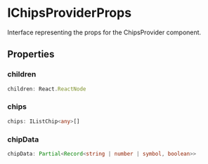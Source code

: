 # IChipsProviderProps

Interface representing the props for the ChipsProvider component.

## Properties

### children

```ts
children: React.ReactNode
```

### chips

```ts
chips: IListChip<any>[]
```

### chipData

```ts
chipData: Partial<Record<string | number | symbol, boolean>>
```
